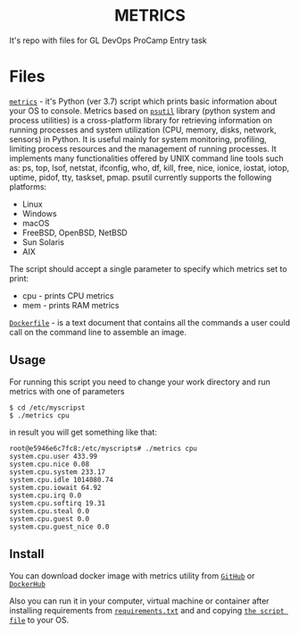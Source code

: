  <h1 align="center"> METRICS
 </h1>

It's repo with files for GL DevOps ProCamp Entry task



# Files
[`metrics`](https://github.com/YuriiKazabekov/metrics_gl/blob/master/metrics) - it's Python (ver 3.7) script which prints basic information about your OS to console. Metrics based on [`psutil`](https://psutil.readthedocs.io/en/latest/) library (python system and process utilities) is a cross-platform library for retrieving information on running processes and system utilization (CPU, memory, disks, network, sensors) in Python. It is useful mainly for system monitoring, profiling, limiting process resources and the management of running processes. It implements many functionalities offered by UNIX command line tools such as: ps, top, lsof, netstat, ifconfig, who, df, kill, free, nice, ionice, iostat, iotop, uptime, pidof, tty, taskset, pmap. psutil currently supports the following platforms:
- Linux
- Windows
- macOS
- FreeBSD, OpenBSD, NetBSD
- Sun Solaris
- AIX

The script should accept a single parameter to specify which metrics set to print:
- cpu - prints CPU metrics
- mem - prints RAM metrics

[`Dockerfile`](https://github.com/YuriiKazabekov/metrics_gl/blob/master/Dockerfile) - is a text document that contains all the commands a user could call on the command line to assemble an image.

## Usage
For running this script you need to change your work directory and run metrics with one of parameters
```
$ cd /etc/myscripst
$ ./metrics cpu
```
in result you will get something like that:
```
root@e5946e6c7fc8:/etc/myscripts# ./metrics cpu
system.cpu.user 433.99
system.cpu.nice 0.08
system.cpu.system 233.17
system.cpu.idle 1014080.74
system.cpu.iowait 64.92
system.cpu.irq 0.0
system.cpu.softirq 19.31
system.cpu.steal 0.0
system.cpu.guest 0.0
system.cpu.guest_nice 0.0
```

## Install

You can download docker image with metrics utility from [`GitHub`](https://github.com/YuriiKazabekov/metrics_gl/packages) or [`DockerHub`](https://hub.docker.com/r/ykaz1291/metrics)

Also you can run it in your computer, virtual machine or container after installing requirements from [`requirements.txt`](https://github.com/YuriiKazabekov/metrics_gl/blob/master/requirements.txt) and and copying [`the script file`](https://github.com/YuriiKazabekov/metrics_gl/blob/master/metrics) to your OS.

